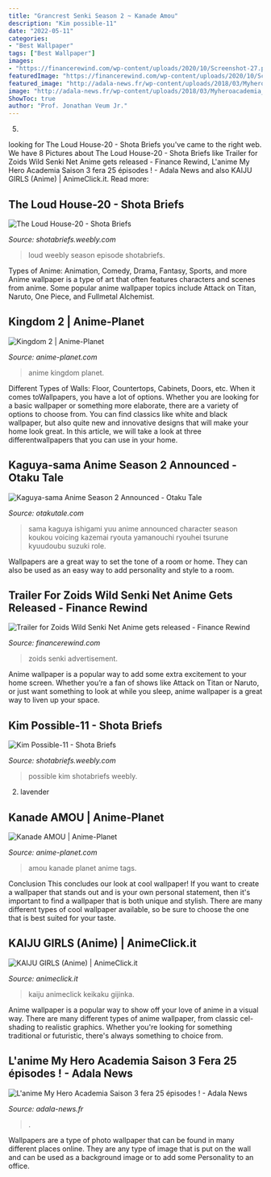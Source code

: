 ```yaml
---
title: "Grancrest Senki Season 2 ~ Kanade Amou"
description: "Kim possible-11"
date: "2022-05-11"
categories:
- "Best Wallpaper"
tags: ["Best Wallpaper"]
images:
- "https://financerewind.com/wp-content/uploads/2020/10/Screenshot-27.png"
featuredImage: "https://financerewind.com/wp-content/uploads/2020/10/Screenshot-27.png"
featured_image: "http://adala-news.fr/wp-content/uploads/2018/03/Myheroacademia_season3_visual.jpg"
image: "http://adala-news.fr/wp-content/uploads/2018/03/Myheroacademia_season3_visual.jpg"
ShowToc: true
author: "Prof. Jonathan Veum Jr."
---
```



5.

	

		
looking for The Loud House-20 - Shota Briefs you've came to the right web. We have 8 Pictures about The Loud House-20 - Shota Briefs like Trailer for Zoids Wild Senki Net Anime gets released - Finance Rewind, L&#039;anime My Hero Academia Saison 3 fera 25 épisodes ! - Adala News and also KAIJU GIRLS (Anime) | AnimeClick.it. Read more:
		
    
## The Loud House-20 - Shota Briefs

<img loading=lazy src="https://shotabriefs.weebly.com/uploads/1/0/3/8/103875876/the-loud-house-20-d.png" onerror="this.onerror=null;this.src='https://tse2.mm.bing.net/th?id=OIP.GfZ4SnjVxG-hu0jNhYDqRQHaD1&amp;pid=15.1';" alt="The Loud House-20 - Shota Briefs">

_Source: shotabriefs.weebly.com_

>loud weebly season episode shotabriefs. 

	

Types of Anime: Animation, Comedy, Drama, Fantasy, Sports, and more
Anime wallpaper is a type of art that often features characters and scenes from anime. Some popular anime wallpaper topics include Attack on Titan, Naruto, One Piece, and Fullmetal Alchemist.

    
## Kingdom 2 | Anime-Planet

<img loading=lazy src="http://www.anime-planet.com/images/anime/screenshots/kingdom-2-5434-1.jpg" onerror="this.onerror=null;this.src='https://tse3.mm.bing.net/th?id=OIP.cha1X0RimLHml4dlmkfD7QHaEK&amp;pid=15.1';" alt="Kingdom 2 | Anime-Planet">

_Source: anime-planet.com_

>anime kingdom planet. 

	

Different Types of Walls: Floor, Countertops, Cabinets, Doors, etc.
When it comes toWallpapers, you have a lot of options. Whether you are looking for a basic wallpaper or something more elaborate, there are a variety of options to choose from. You can find classics like white and black wallpaper, but also quite new and innovative designs that will make your home look great. In this article, we will take a look at three differentwallpapers that you can use in your home.

    
## Kaguya-sama Anime Season 2 Announced - Otaku Tale

<img loading=lazy src="https://www.otakutale.com/wp-content/uploads/2019/10/Kaguya-sama-Anime-Character-Designs-Yuu-Ishigami.jpg" onerror="this.onerror=null;this.src='https://tse3.mm.bing.net/th?id=OIP.Y0PW_gFWE1cCoeVVFxCmKwHaIa&amp;pid=15.1';" alt="Kaguya-sama Anime Season 2 Announced - Otaku Tale">

_Source: otakutale.com_

>sama kaguya ishigami yuu anime announced character season koukou voicing kazemai ryouta yamanouchi ryouhei tsurune kyuudoubu suzuki role. 

	

Wallpapers are a great way to set the tone of a room or home. They can also be used as an easy way to add personality and style to a room.

    
## Trailer For Zoids Wild Senki Net Anime Gets Released - Finance Rewind

<img loading=lazy src="https://financerewind.com/wp-content/uploads/2020/10/Screenshot-27.png" onerror="this.onerror=null;this.src='https://tse4.mm.bing.net/th?id=OIP.d5CinGUgTAi8KE3K47KZIwHaEK&amp;pid=15.1';" alt="Trailer for Zoids Wild Senki Net Anime gets released - Finance Rewind">

_Source: financerewind.com_

>zoids senki advertisement. 

	

Anime wallpaper is a popular way to add some extra excitement to your home screen. Whether you’re a fan of shows like Attack on Titan or Naruto, or just want something to look at while you sleep, anime wallpaper is a great way to liven up your space.

    
## Kim Possible-11 - Shota Briefs

<img loading=lazy src="https://shotabriefs.weebly.com/uploads/1/0/3/8/103875876/kim-possible-11-f.jpg" onerror="this.onerror=null;this.src='https://tse4.mm.bing.net/th?id=OIP.z-JNz55S-aNLGT9TbdGQqgHaEK&amp;pid=15.1';" alt="Kim Possible-11 - Shota Briefs">

_Source: shotabriefs.weebly.com_

>possible kim shotabriefs weebly. 

	

2. lavender 

    
## Kanade AMOU | Anime-Planet

<img loading=lazy src="https://www.anime-planet.com/images/characters/kanade-amou-35174.jpg" onerror="this.onerror=null;this.src='https://tse4.mm.bing.net/th?id=OIP.deEDg_7gcRdbFHOAoa2z8wAAAA&amp;pid=15.1';" alt="Kanade AMOU | Anime-Planet">

_Source: anime-planet.com_

>amou kanade planet anime tags. 

	

Conclusion
This concludes our look at cool wallpaper! If you want to create a wallpaper that stands out and is your own personal statement, then it's important to find a wallpaper that is both unique and stylish. There are many different types of cool wallpaper available, so be sure to choose the one that is best suited for your taste.

    
## KAIJU GIRLS (Anime) | AnimeClick.it

<img loading=lazy src="https://www.animeclick.it/immagini/anime/Kaiju_Girls_Ultra_Kaiju_Gijinka_Keikaku/gallery_original/Kaiju_Girls_Ultra_Kaiju_Gijinka_Keikaku-586eacede8291.jpg" onerror="this.onerror=null;this.src='https://tse1.mm.bing.net/th?id=OIP.nB9yV7xvZzhPXFTBqa6jUQHaEN&amp;pid=15.1';" alt="KAIJU GIRLS (Anime) | AnimeClick.it">

_Source: animeclick.it_

>kaiju animeclick keikaku gijinka. 

	

Anime wallpaper is a popular way to show off your love of anime in a visual way. There are many different types of anime wallpaper, from classic cel-shading to realistic graphics. Whether you're looking for something traditional or futuristic, there's always something to choice from.

    
## L&#039;anime My Hero Academia Saison 3 Fera 25 épisodes ! - Adala News

<img loading=lazy src="http://adala-news.fr/wp-content/uploads/2018/03/Myheroacademia_season3_visual.jpg" onerror="this.onerror=null;this.src='https://tse1.mm.bing.net/th?id=OIP.1JRHC1atzqXR7PXq4fTjZgHaKi&amp;pid=15.1';" alt="L&#039;anime My Hero Academia Saison 3 fera 25 épisodes ! - Adala News">

_Source: adala-news.fr_

>. 

	



Wallpapers are a type of photo wallpaper that can be found in many different places online. They are any type of image that is put on the wall and can be used as a background image or to add some Personality to an office.

